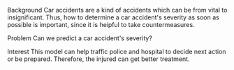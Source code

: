 Background
  Car accidents are a kind of accidents which can be from vital to insignificant. Thus, how to determine a car accident's severity as soon as possible is 
  important, since it is heipful to take countermeasures.

Problem
  Can we predict a car accident's severity?

Interest
  This model can help traffic police and hospital to decide next action or be prepared. Therefore, the injured can get better treatment.
